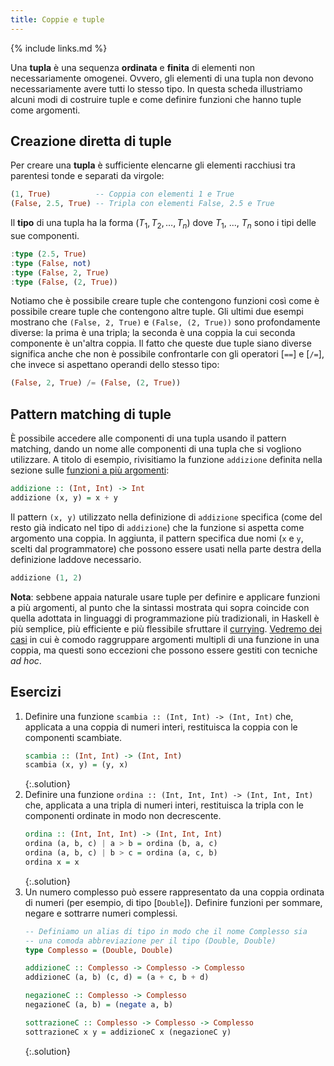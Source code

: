 ```yaml
---
title: Coppie e tuple
---
```


{% include links.md %}

Una **tupla** è una sequenza **ordinata** e **finita** di elementi
non necessariamente omogenei. Ovvero, gli elementi di una tupla non
devono necessariamente avere tutti lo stesso tipo. In questa scheda
illustriamo alcuni modi di costruire tuple e come definire funzioni
che hanno tuple come argomenti.

## Creazione diretta di tuple

Per creare una **tupla** è sufficiente elencarne gli elementi
racchiusi tra parentesi tonde e separati da virgole:

``` haskell
(1, True)          -- Coppia con elementi 1 e True
(False, 2.5, True) -- Tripla con elementi False, 2.5 e True
```

Il **tipo** di una tupla ha la forma $(T_1, T_2, \dots, T_n)$ dove
$T_1$, ..., $T_n$ sono i tipi delle sue componenti.

``` haskell
:type (2.5, True)
:type (False, not)
:type (False, 2, True)
:type (False, (2, True))
```

Notiamo che è possibile creare tuple che contengono funzioni così
come è possibile creare tuple che contengono altre tuple. Gli ultimi
due esempi mostrano che `(False, 2, True)` e `(False, (2, True))`
sono profondamente diverse: la prima è una tripla; la seconda è una
coppia la cui seconda componente è un'altra coppia. Il fatto che
queste due tuple siano diverse significa anche che non è possibile
confrontarle con gli operatori [`==`] e [`/=`], che invece si aspettano
operandi dello stesso tipo:

``` haskell
(False, 2, True) /= (False, (2, True))
```

## Pattern matching di tuple

È possibile accedere alle componenti di una tupla usando il pattern
matching, dando un nome alle componenti di una tupla che si vogliono
utilizzare. A titolo di esempio, rivisitiamo la funzione `addizione`
definita nella sezione sulle [funzioni a più
argomenti](Currying.html):

``` haskell
addizione :: (Int, Int) -> Int
addizione (x, y) = x + y
```

Il pattern `(x, y)` utilizzato nella definizione di `addizione`
specifica (come del resto già indicato nel tipo di `addizione`) che
la funzione si aspetta come argomento una coppia. In aggiunta, il
pattern specifica due nomi (`x` e `y`, scelti dal programmatore) che
possono essere usati nella parte destra della definizione laddove
necessario.

``` haskell
addizione (1, 2)
```

**Nota**: sebbene appaia naturale usare tuple per definire e
applicare funzioni a più argomenti, al punto che la sintassi
mostrata qui sopra coincide con quella adottata in linguaggi di
programmazione più tradizionali, in Haskell è più semplice, più
efficiente e più flessibile sfruttare il
[currying](Currying.html). [Vedremo dei casi](OrdineSuperiore.html)
in cui è comodo raggruppare argomenti multipli di una funzione in
una coppia, ma questi sono eccezioni che possono essere gestiti con
tecniche *ad hoc*.

## Esercizi

1. Definire una funzione `scambia :: (Int, Int) -> (Int, Int)` che,
   applicata a una coppia di numeri interi, restituisca la coppia
   con le componenti scambiate.
   ``` haskell
   scambia :: (Int, Int) -> (Int, Int)
   scambia (x, y) = (y, x)
   ```
   {:.solution}
2. Definire una funzione `ordina :: (Int, Int, Int) -> (Int, Int,
   Int)` che, applicata a una tripla di numeri interi, restituisca
   la tripla con le componenti ordinate in modo non
   decrescente.
   ``` haskell
   ordina :: (Int, Int, Int) -> (Int, Int, Int)
   ordina (a, b, c) | a > b = ordina (b, a, c)
   ordina (a, b, c) | b > c = ordina (a, c, b)
   ordina x = x
   ```
   {:.solution}
3. Un numero complesso può essere rappresentato da una coppia
   ordinata di numeri (per esempio, di tipo [`Double`]). Definire
   funzioni per sommare, negare e sottrarre numeri complessi.
   ``` haskell
   -- Definiamo un alias di tipo in modo che il nome Complesso sia
   -- una comoda abbreviazione per il tipo (Double, Double)
   type Complesso = (Double, Double)

   addizioneC :: Complesso -> Complesso -> Complesso
   addizioneC (a, b) (c, d) = (a + c, b + d)

   negazioneC :: Complesso -> Complesso
   negazioneC (a, b) = (negate a, b)

   sottrazioneC :: Complesso -> Complesso -> Complesso
   sottrazioneC x y = addizioneC x (negazioneC y)
   ```
   {:.solution}
